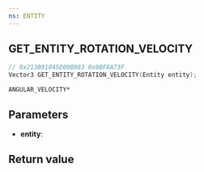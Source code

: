 ```yaml
---
ns: ENTITY
---
```

## GET_ENTITY_ROTATION_VELOCITY

```c
// 0x213B91045D09B983 0x9BF8A73F
Vector3 GET_ENTITY_ROTATION_VELOCITY(Entity entity);
```

```
ANGULAR_VELOCITY*  
```

## Parameters
* **entity**: 

## Return value
